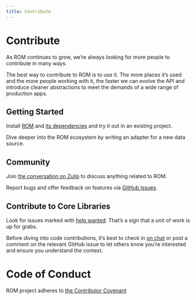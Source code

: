 ```yaml
---
title: Contribute
---
```


# Contribute

As ROM continues to grow, we’re always looking for more people to contribute in many ways.

The best way to contribute to ROM is to use it. The more places it’s used and the more people working with it, the faster we can evolve the API and introduce cleaner abstractions to meet the demands of a wide range of production apps.

## Getting Started

Install [ROM](https://github.com/rom-rb/rom) and [its dependencies](/status) and try it out in an existing project.

Dive deeper into the ROM ecosystem by writing an adapter for a new data source.

## Community

Join [the conversation on Zulip](https://rom-rb.zulipchat.com) to discuss anything related to ROM.

Report bugs and offer feedback on features via [GitHub Issues](https://github.com/rom-rb/rom/issues).

## Contribute to Core Libraries

Look for issues marked with [help wanted](https://github.com/rom-rb/rom/labels/help%20wanted). That’s a sign that a unit of work is up for grabs.

Before diving into code contributions, it’s best to check in [on chat](https://rom-rb.zulipchat.com) or post a comment on the relevant GitHub issue to let others know you’re interested and ensure you understand the context.

# Code of Conduct

ROM project adheres to [the Contributor Covenant](http://contributor-covenant.org)
